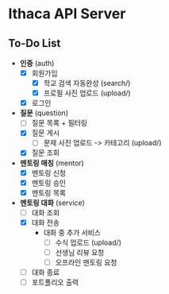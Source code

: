 # Ithaca API Server

## To-Do List

- **인증** (auth)
    - [x] 회원가입
        - [x] 학교 검색 자동완성 (search/)
        - [x] 프로필 사진 업로드 (upload/)
    - [x] 로그인
- **질문** (question)
    - [ ] 질문 목록 + 필터링
    - [x] 질문 게시
        - [ ] 문제 사진 업로드 -> 카테고리 (upload/)
    - [x] 질문 조회
- **멘토링 매칭** (mentor)
    - [x] 멘토링 신청
    - [x] 멘토링 승인
    - [x] 멘토링 목록
- **멘토링 대화** (service)
    - [ ] 대화 조회
    - [x] 대화 전송
        - 대화 중 추가 서비스
            - [ ] 수식 업로드 (upload/)
            - [ ] 선생님 리뷰 요청
            - [ ] 오프라인 멘토링 요청
    - [ ] 대화 종료
    - [ ] 포트폴리오 출력
